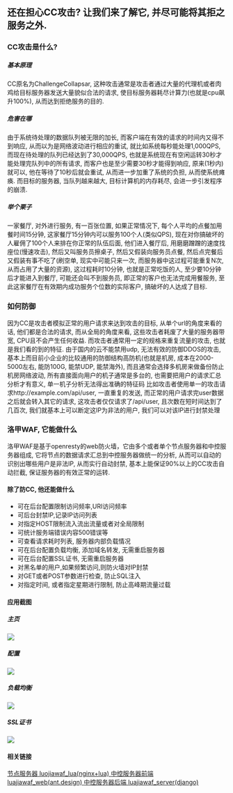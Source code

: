 ## 还在担心CC攻击? 让我们来了解它, 并尽可能将其拒之服务之外.

### CC攻击是什么?
##### 基本原理
CC原名为ChallengeCollapsar, 这种攻击通常是攻击者通过大量的代理机或者肉鸡给目标服务器发送大量貌似合法的请求, 使目标服务器耗尽计算力(也就是cpu飙升100%), 从而达到拒绝服务的目的.
##### 危害在哪
由于系统待处理的数据队列被无限的加长, 而客户端在有效的请求的时间内又得不到响应, 从而以为是网络波动进行相应的重试, 就比如系统每秒能处理1,000QPS, 而现在待处理的队列已经达到了30,000QPS, 也就是系统现在有空闲运转30秒才能处理完队列中的所有请求, 而客户也是至少需要30秒才能得到响应, 原来(1秒内)就可以, 他在等待了10秒后就会重试, 从而进一步加重了系统的负担, 从而使系统瘫痪. 而目标的服务器, 当队列越来越大, 目标计算机的内存耗尽, 会进一步引发程序的崩溃.
##### 举个栗子
一家餐厅, 对外进行服务, 有一百张位置, 如果正常情况下, 每个人平均的点餐加用餐时间15分钟, 这家餐厅15分钟内可以服务100个人(类似QPS), 现在对你搞破坏的人雇佣了100个人来排在你正常的队伍后面, 他们进入餐厅后, 用磨磨蹭蹭的速度找座位(慢速攻击), 然后又叫服务员擦桌子, 然后又假装向服务员点餐, 然后点完餐后又假装有事不吃了(刷空单, 现实中可能只来一次, 而服务器中这过程可能重复N次, 从而占用了大量的资源), 这过程耗时10分钟, 也就是正常吃饭的人, 至少要10分钟后才能进入到餐厅, 可能还会叫不到服务员, 即正常的客户也无法完成用餐服务, 至此这家餐厅在有效期内成功服务个位数的实际客户, 搞破坏的人达成了目标.

### 如何防御
因为CC是攻击者模拟正常的用户请求来达到攻击的目标, 从单个url的角度来看的话, 他们都是合法的请求, 而从全局的角度来看, 这些攻击者耗废了大量的服务器带宽, CPU且不会产生任何收益. 而攻击者通常用一定的规格来重复流量的攻击, 也就是我们看的到的特征. 
由于国内的云不能禁用udp, 无法有效的防御DDOS的攻击, 基本上而目前小企业的比较通用的防御结构高防机(也就是机房, 成本在2000-5000左右, 能防100G, 能禁UDP, 能禁海外), 而且通常会选择多机房来做备份防止机房网络波动, 所有直接面向用户的机子通常是多台的, 也需要把用户的请求汇总分析才有意义, 单一机子分析无法得出准确的特征码
比如攻击者使用单一的攻击请求http://example.com/api/user, 一直重复的发送, 而正常的用户请求完user数据之后就会转入其它的请求, 这攻击者仅仅请求了/api/user, 且次数在短时间达到了几百次, 我们就基本上可以断定这IP为非法的用户, 我们可以对该IP进行封禁处理

### 洛甲WAF, 它能做什么
洛甲WAF是基于openresty的web防火墙，它由多个或者单个节点服务器和中控服务器组成, 它将节点的数据请求汇总到中控服务器做统一的分析, 从而可以自动的识别出哪些用户是非法IP, 从而实行自动封禁, 基本上能保证90%以上的CC攻击自动拦截, 保证服务器的有效正常的运转.  

#### 除了防CC, 他还能做什么
- 可在后台配置限制访问频率,URI访问频率
- 可后台封禁IP,记录IP访问列表
- 对指定HOST限制流入流出流量或者对全局限制
- 可统计服务端错误内容500错误等
- 可查看请求耗时列表, 服务器内部负载情况
- 可在后台配置负载均衡, 添加域名转发, 无需重启服务器
- 可在后台配置SSL证书, 无需重启服务器
- 对黑名单的用户,如果频繁访问,则防火墙对IP封禁
- 对GET或者POST参数进行检查, 防止SQL注入
- 对指定时间, 或者指定星期进行限制, 防止高峰期流量过载
#### 应用截图
##### 主页
![](https://gitee.com/tickbh/luojiawaf_lua/raw/master/screenshot/main.png)
##### 配置
![](https://gitee.com/tickbh/luojiawaf_lua/raw/master/screenshot/config.png)
##### 负载均衡
![](https://gitee.com/tickbh/luojiawaf_lua/raw/master/screenshot/upstream.png)
##### SSL证书
![](https://gitee.com/tickbh/luojiawaf_lua/raw/master/screenshot/ssl.png)

#### 相关链接
[节点服务器 luojiawaf_lua(nginx+lua) ](https://github.com/tickbh/luojiawaf_lua)
[中控服务器前端 luajiawaf_web(ant.design) ](https://github.com/tickbh/luojiawaf_web)
[中控服务器后端 luajiawaf_server(django) ](https://github.com/tickbh/luojiawaf_server)